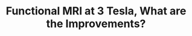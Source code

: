 ---
title: "Functional MRI at 3 Tesla, What are the Improvements?"
project_id: 
conference_id: ""
presenters:
   - peter_bandettini
summary: "<p>3T scanner inauguration meeting, San Giovanni Rotundo, Italy</p>"
file: /assets/presentations/T144.ppt
filename: T144.ppt
layout: presentation
---
